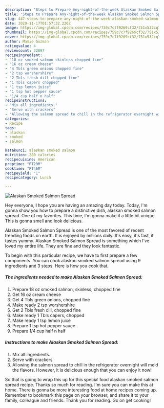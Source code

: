 ```yaml
---
description: "Steps to Prepare Any-night-of-the-week Alaskan Smoked Salmon Spread"
title: "Steps to Prepare Any-night-of-the-week Alaskan Smoked Salmon Spread"
slug: 447-steps-to-prepare-any-night-of-the-week-alaskan-smoked-salmon-spread
date: 2020-11-17T01:57:32.226Z
image: https://img-global.cpcdn.com/recipes/759c7c7f9269cf32/751x532cq70/alaskan-smoked-salmon-spread-recipe-main-photo.jpg
thumbnail: https://img-global.cpcdn.com/recipes/759c7c7f9269cf32/751x532cq70/alaskan-smoked-salmon-spread-recipe-main-photo.jpg
cover: https://img-global.cpcdn.com/recipes/759c7c7f9269cf32/751x532cq70/alaskan-smoked-salmon-spread-recipe-main-photo.jpg
author: Mamie Guzman
ratingvalue: 4
reviewcount: 32897
recipeingredient:
- "18 oz smoked salmon skinless chopped fine"
- "16 oz cream cheese"
- "4 Tbls green onions chopped fine"
- "2 tsp worshershire"
- "2 Tbls fresh dill chopped fine"
- "1 Tbls capers chopped"
- "1 tsp lemon juice"
- "1 tsp hot pepper sauce"
- "1/4 cup half n half"
recipeinstructions:
- "Mix all ingredients."
- "Serve with crackers"
- "Allowing the salmon spread to chill in the refrigerator overnight will meld the flavors. However, it is delicious enough that you can enjoy it now!"
categories:
- Recipe
tags:
- alaskan
- smoked
- salmon

katakunci: alaskan smoked salmon 
nutrition: 280 calories
recipecuisine: American
preptime: "PT29M"
cooktime: "PT46M"
recipeyield: "1"
recipecategory: Lunch

---
```



![Alaskan Smoked Salmon Spread](https://img-global.cpcdn.com/recipes/759c7c7f9269cf32/751x532cq70/alaskan-smoked-salmon-spread-recipe-main-photo.jpg)

Hey everyone, I hope you are having an amazing day today. Today, I'm gonna show you how to prepare a distinctive dish, alaskan smoked salmon spread. One of my favorites. This time, I'm gonna make it a little bit unique. This is gonna smell and look delicious.

Alaskan Smoked Salmon Spread is one of the most favored of recent trending foods on earth. It is enjoyed by millions daily. It's easy, it's fast, it tastes yummy. Alaskan Smoked Salmon Spread is something which I've loved my entire life. They are fine and they look fantastic.




To begin with this particular recipe, we have to first prepare a few components. You can cook alaskan smoked salmon spread using 9 ingredients and 3 steps. Here is how you cook that.

<!--inarticleads1-->

##### The ingredients needed to make Alaskan Smoked Salmon Spread:

1. Prepare 18 oz smoked salmon, skinless, chopped fine
1. Get 16 oz cream cheese
1. Get 4 Tbls green onions, chopped fine
1. Make ready 2 tsp worshershire
1. Get 2 Tbls fresh dill, chopped fine
1. Make ready 1 Tbls capers, chopped
1. Make ready 1 tsp lemon juice
1. Prepare 1 tsp hot pepper sauce
1. Prepare 1/4 cup half n half




<!--inarticleads2-->

##### Instructions to make Alaskan Smoked Salmon Spread:

1. Mix all ingredients.
1. Serve with crackers
1. Allowing the salmon spread to chill in the refrigerator overnight will meld the flavors. However, it is delicious enough that you can enjoy it now!




So that is going to wrap this up for this special food alaskan smoked salmon spread recipe. Thanks so much for reading. I'm sure you can make this at home. There is gonna be more interesting food at home recipes coming up. Remember to bookmark this page on your browser, and share it to your family, colleague and friends. Thank you for reading. Go on get cooking!
